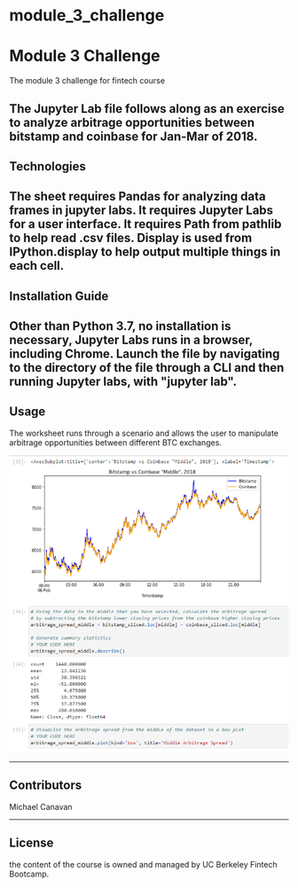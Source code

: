# module_3_challenge


# Module 3 Challenge

The module 3 challenge for fintech course

The Jupyter Lab file follows along as an exercise to analyze arbitrage
opportunities between bitstamp and coinbase for Jan-Mar of 2018.
---

## Technologies

The sheet requires Pandas for analyzing data frames in jupyter labs.
It requires Jupyter Labs for a user interface.
It requires Path from pathlib to help read .csv files.
Display is used from IPython.display to help output multiple things in each cell.
---

## Installation Guide

Other than Python 3.7, no installation is necessary, Jupyter Labs runs in a browser, including Chrome.  Launch the file by navigating to the directory of the file through a CLI and then running Jupyter labs, with "jupyter lab".
---

## Usage

The worksheet runs through a scenario and allows the user to manipulate arbitrage opportunities between different BTC exchanges.

![Image of jupyter lab](jupyter_lab_image.PNG)

---

## Contributors

Michael Canavan

---

## License

the content of the course is owned and managed by UC Berkeley Fintech Bootcamp.